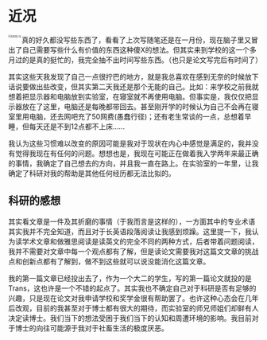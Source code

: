 # 近况

<img src="D:\blog_file\imgs\近况_1.jpg" alt="实验室工位" style="zoom:30%;" align="left" />

真的好久都没写些东西了，看看了上次写随笔还是在一月份，现在脑子里又冒出了自己需要写些什么有价值的东西这种傻X的想法。但其实来到学校的这一个多月过的是真的挺忙的，我完全抽不出时间写些东西。（也只是论文写完后有时间了）



其实这些天我发现了自己一点很拧巴的地方，就是我总喜欢在感到无奈的时候放下话说要做出些改变，但其实第二天我还是那个无能的自己。比如：来学校之前我就想着把显示器和电脑放到实验室，在寝室就不再使用电脑。但事实是，我仅仅把显示器放在了这里，电脑还是每晚都带回去。甚至刚开学的时候认为自己不会再在寝室里用电脑，还去网吧充了50网费(愚蠢行径)；还有老生常谈的一点，总想着早睡，但每天还是不到12点都不上床......



我认为这些习惯难以改变的原因可能是我对于现状在内心中感觉是满足的，我并没有觉得我现在有任何的问题。想想也是，我现在可能正在做着我入学两年来最正确的事情，我确定了自己想去的方向，并且我一直在路上。在实验室的一年里，让我确定了科研对我的帮助是其他任何经历都无法比拟的。



## 科研的感想

其实看文章是一件及其折磨的事情（于我而言是这样的），一方面其中的专业术语其实我并不完全知道，而且对于长英语段落阅读让我感到烦躁。这里提一下，我认为读学术文章和做雅思阅读是读英文的完全不同的两种方式，后者带着问题阅读，我并不需要对文章中每一个观点都有了解，但是读论文需要我对这篇文文章的挑战点和创新点都有了解到，做不到这些就可以说没能消化这篇文章。



我的第一篇文章已经投出去了，作为一个大二的学生，写的第一篇论文就投的是Trans，这也许是一个不错的起点了。其实我也不确定自己对于科研是否有足够的兴趣，只是现在论文对我申请学校和奖学金很有帮助罢了。也许这种心态会在几年后改观，目前的我甚至对于博士都有很大的期待，而实验室的师兄师姐们却鲜有人决定读博士。我们当下的想法受困于我们当下的认知和周遭环境的影响。我目前对于博士的向往可能源于我对于社畜生活的极度厌恶。

